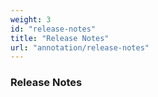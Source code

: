 ```yaml
---
weight: 3
id: "release-notes"
title: "Release Notes"
url: "annotation/release-notes"
---
```


### Release Notes ###



